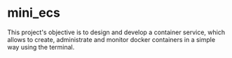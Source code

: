 # mini_ecs
This project's objective is to design and develop a container service, which allows to create, administrate and monitor docker containers in a simple way using the terminal. 
